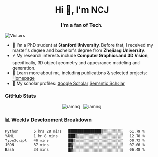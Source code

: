 <h1 align="center">Hi 👋, I'm NCJ</h1>
<h3 align="center">I'm a fan of Tech.</h3>

![Visitors](https://visitor-badge.laobi.icu/badge?page_id=iamNCJ)

- 🌱 I'm a PhD student at **Stanford University**. Before that, I received my master's degree and bachelor's degree from **Zhejiang University**.
- ⚡ My research interests include **Computer Graphics and 3D Vision**, specifically, 3D object geometry and appearance modeling and generation.
- 🚀 Learn more about me, including publications & selected projects: [Homepage](https://www.chong-zeng.com)
- 📖 My scholar profiles: [Google Scholar](https://scholar.google.com/citations?user=4dID7zIAAAAJ) [Semantic Scholar](https://www.semanticscholar.org/author/Chong-Zeng/2223946708)

</p>

<h3 align="left">GitHub Stats</h3>

<div style="display: flex; gap: 10px; justify-content: center; align-items: center;">
  <img src="https://github-readme-stats.vercel.app/api?username=iamncj&show_icons=true&locale=en" alt="iamncj" />
  <img src="https://github-readme-streak-stats-omega-eight.vercel.app/?user=iamncj&card_width=467" alt="iamncj" />
</div>

<h3 align="left">📊 Weekly Development Breakdown</h3>

<!--START_SECTION:waka-->

```txt
Python       5 hrs 28 mins   ███████████████▒░░░░░░░░░   61.79 %
YAML         1 hr 8 mins     ███▒░░░░░░░░░░░░░░░░░░░░░   12.78 %
TypeScript   46 mins         ██▒░░░░░░░░░░░░░░░░░░░░░░   08.73 %
JSON         37 mins         █▓░░░░░░░░░░░░░░░░░░░░░░░   07.06 %
Bash         34 mins         █▓░░░░░░░░░░░░░░░░░░░░░░░   06.48 %
```

<!--END_SECTION:waka-->
